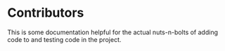 # Contributors
This is some documentation helpful for the actual nuts-n-bolts of adding code to
and testing code in the project.
